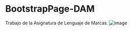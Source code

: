 # BootstrapPage-DAM
Trabajo de la Asignatura de Lenguaje de Marcas.
![image](https://user-images.githubusercontent.com/91873665/152232017-462311e7-3b9b-4992-acf5-0ac30679fdda.png)
